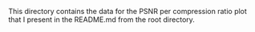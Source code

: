 This directory contains the data for the PSNR per compression ratio plot that I present in the README.md from the root directory.